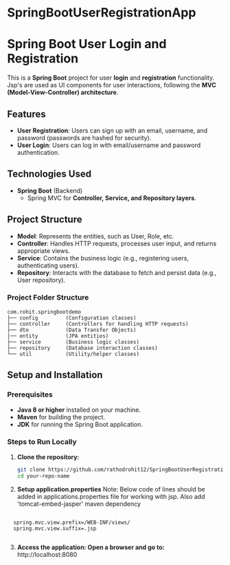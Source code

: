 # SpringBootUserRegistrationApp
# Spring Boot User Login and Registration

This is a **Spring Boot** project for user **login** and **registration** functionality. Jsp's are used as UI components for user interactions, following the **MVC (Model-View-Controller) architecture**.

## Features
- **User Registration**: Users can sign up with an email, username, and password (passwords are hashed for security).
- **User Login**: Users can log in with email/username and password authentication.


## Technologies Used
- **Spring Boot** (Backend)
  - Spring MVC for **Controller, Service, and Repository layers**.


## Project Structure
- **Model**: Represents the entities, such as User, Role, etc.
- **Controller**: Handles HTTP requests, processes user input, and returns appropriate views.
- **Service**: Contains the business logic (e.g., registering users, authenticating users).
- **Repository**: Interacts with the database to fetch and persist data (e.g., User repository).

### Project Folder Structure
```
com.rohit.springbootdemo
├── config         (Configuration classes)
├── controller     (Controllers for handling HTTP requests)
├── dto            (Data Transfer Objects)
|── entity         (JPA entities)
├── service        (Business logic classes)
├── repository     (Database interaction classes)
└── util           (Utility/helper classes)
```

## Setup and Installation

### Prerequisites
- **Java 8 or higher** installed on your machine.
- **Maven** for building the project.
- **JDK** for running the Spring Boot application.

### Steps to Run Locally
1. **Clone the repository:**
   ```bash
   git clone https://github.com/rathodrohit12/SpringBootUserRegistrationApp.git
   cd your-repo-name

2. **Setup application.properties**
Note: Below code of lines should be added in applications.properties file for working with jsp. Also add 'tomcat-embed-jasper' maven dependency
```properties
  
  spring.mvc.view.prefix=/WEB-INF/views/
  spring.mvc.view.suffix=.jsp
 
```
3. **Access the application: Open a browser and go to:**
   http://localhost:8080

